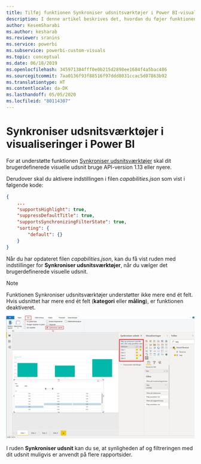 ```yaml
---
title: Tilføj funktionen Synkroniser udsnitsværktøjer i Power BI-visualiseringer
description: I denne artikel beskrives det, hvordan du føjer funktionen Synkroniser udsnitsværktøjer til visualiseringer i Power BI.
author: KesemSharabi
ms.author: kesharab
ms.reviewer: sranins
ms.service: powerbi
ms.subservice: powerbi-custom-visuals
ms.topic: conceptual
ms.date: 06/18/2019
ms.openlocfilehash: 345971384fff0e0b215d2898ee1684f4a5bac486
ms.sourcegitcommit: 7aa0136f93f88516f97ddd8031ccac5d07863b92
ms.translationtype: HT
ms.contentlocale: da-DK
ms.lasthandoff: 05/05/2020
ms.locfileid: "80114307"
---
```

# <a name="sync-slicers-in-power-bi-visuals"></a>Synkroniser udsnitsværktøjer i visualiseringer i Power BI

For at understøtte funktionen [Synkroniser udsnitsværktøjer](https://docs.microsoft.com/power-bi/desktop-slicers) skal dit brugerdefinerede visuelle udsnit bruge API-version 1.13 eller nyere.

Derudover skal du aktivere indstillingen i filen *capabilities.json* som vist i følgende kode:

```json
{
    ...
    "supportsHighlight": true,
    "suppressDefaultTitle": true,
    "supportsSynchronizingFilterState": true,
    "sorting": {
        "default": {}
    }
}
```

Når du har opdateret filen *capabilities.json*, kan du få vist ruden med indstillinger for **Synkroniser udsnitsværktøjer**, når du vælger det brugerdefinerede visuelle udsnit.

> [!NOTE]
> Funktionen Synkroniser udsnitsværktøjer understøtter ikke mere end ét felt. Hvis udsnittet har mere end ét felt (**kategori** eller **måling**), er funktionen deaktiveret.

![Ruden "Synkroniser udsnit"](media/enable-sync-slicers/sync-slicers-panel.png)

I ruden **Synkroniser udsnit** kan du se, at synligheden af og filtreringen med dit udsnit muligvis er anvendt på flere rapportsider.
